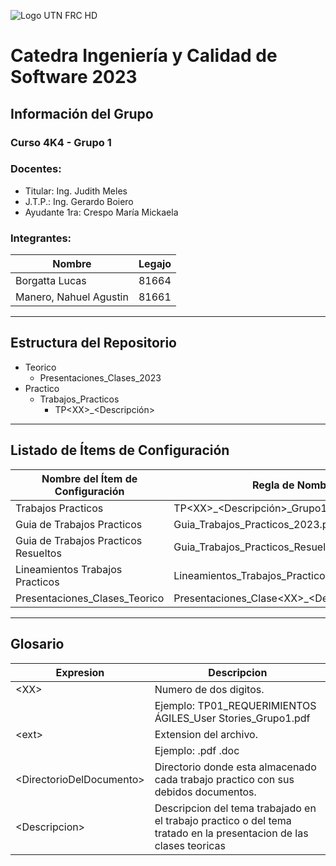 ![Logo UTN FRC HD](https://user-images.githubusercontent.com/80863432/235774385-c97dee88-2781-43eb-bb9c-44ebe64ab58b.png)
# Catedra Ingeniería y Calidad de Software 2023
## Información del Grupo
### Curso 4K4 - Grupo 1

### Docentes:
* Titular: Ing. Judith Meles
* J.T.P.: Ing. Gerardo Boiero
* Ayudante 1ra: Crespo María Mickaela

### Integrantes:
| Nombre         | Legajo |
|-|-|
| Borgatta Lucas | 81664  |
| Manero, Nahuel Agustin | 81661  |

---

## Estructura del Repositorio

* Teorico
  * Presentaciones_Clases_2023
* Practico
  * Trabajos_Practicos
    * TP\<XX>_<Descripción>

---
## Listado de Ítems de Configuración
| Nombre del Ítem de Configuración | Regla de Nombrado | Ubicación Física (Ruta Relativa) |
|-|-|-|
| Trabajos Practicos | TP\<XX>_<Descripción>_Grupo1.\<ext> | /Practico/Trabajos_Practicos/\<DirectorioDelDocumento>/
| Guia de Trabajos Practicos | Guia_Trabajos_Practicos_2023.pdf | /Practico |
| Guia de Trabajos Practicos Resueltos | Guia_Trabajos_Practicos_Resueltos_2023.pdf | /Practico |
| Lineamientos Trabajos Practicos | Lineamientos_Trabajos_Practicos.pdf | /Practico |
| Presentaciones_Clases_Teorico | Presentaciones_Clase\<XX>_\<Descripcion>_2023.pdf | /Teorico/Presentaciones_Clases_2023 |

---
## Glosario
| Expresion | Descripcion |
|-|-|
| \<XX> | Numero de dos digitos. |
| | Ejemplo: TP01_REQUERIMIENTOS ÁGILES_User Stories_Grupo1.pdf |
| \<ext> | Extension del archivo.
| | Ejemplo: .pdf .doc |
| \<DirectorioDelDocumento> | Directorio donde esta almacenado cada trabajo practico con sus debidos documentos. |
| \<Descripcion> | Descripcion del tema trabajado en el trabajo practico o del tema tratado en la presentacion de las clases teoricas |





